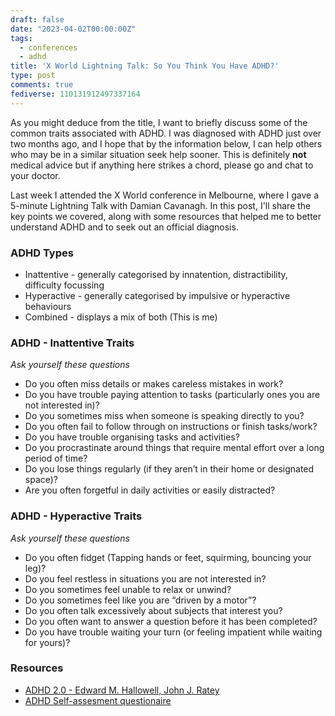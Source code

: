 ```yaml
---
draft: false
date: "2023-04-02T00:00:00Z"
tags:
  - conferences
  - adhd
title: 'X World Lightning Talk: So You Think You Have ADHD?'
type: post
comments: true
fediverse: 110131912497337164
---
```


As you might deduce from the title, I want to briefly discuss some of the common traits associated with ADHD. I was diagnosed with ADHD just over two months ago, and I hope that by the information below, I can help others who may be in a similar situation seek help sooner. This is definitely **not** medical advice but if anything here strikes a chord, please go and chat to your doctor.

<!--more-->
Last week I attended the X World conference in Melbourne, where I gave a 5-minute Lightning Talk with Damian Cavanagh. In this post, I'll share the key points we covered, along with some resources that helped me to better understand ADHD and to seek out an official diagnosis.

### ADHD Types

- Inattentive - generally categorised by innatention, distractibility, difficulty focussing
- Hyperactive - generally categorised by impulsive or hyperactive behaviours
- Combined - displays a mix of both (This is me)

### ADHD - Inattentive Traits
*Ask yourself these questions*

- Do you often miss details or makes careless mistakes in work?
- Do you have trouble paying attention to tasks (particularly ones you are not interested in)?
- Do you sometimes miss when someone is speaking directly to you?
- Do you often fail to follow through on instructions or finish tasks/work?
- Do you have trouble organising tasks and activities?
- Do you procrastinate around things that require mental effort over a long period of time?
- Do you lose things regularly (if they aren’t in their home or designated space)?
- Are you often forgetful in daily activities or easily distracted?

### ADHD - Hyperactive Traits
*Ask yourself these questions*

- Do you often fidget (Tapping hands or feet, squirming, bouncing your leg)?
- Do you feel restless in situations you are not interested in?
- Do you sometimes feel unable to relax or unwind?
- Do you sometimes feel like you are “driven by a motor”?
- Do you often talk excessively about subjects that interest you?
- Do you often want to answer a question before it has been completed?
- Do you have trouble waiting your turn (or feeling impatient while waiting for yours)?

### Resources

- [ADHD 2.0 - Edward M. Hallowell, John J. Ratey](https://www.goodreads.com/en/book/show/53231680)
- [ADHD Self-assesment questionaire](https://embrace-autism.com/asrs-5/#test)
